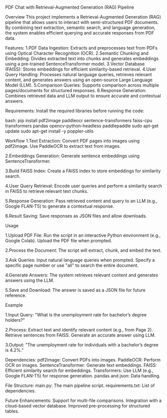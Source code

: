 PDF Chat with Retrieval-Augmented Generation (RAG) Pipeline

Overview
This project implements a Retrieval-Augmented Generation (RAG) pipeline that allows users to interact with semi-structured PDF documents. By combining text extraction, semantic search, and language generation, the system enables efficient querying and accurate responses from PDF data.


Features:
1.PDF Data Ingestion: 
      Extracts and preprocesses text from PDFs using Optical Character Recognition (OCR).
2.Semantic Chunking and Embedding: 
            Divides extracted text into chunks and generates embeddings using a pre-trained SentenceTransformer model.
3.Vector Database (FAISS): 
             Stores embeddings for efficient similarity-based retrieval.
4.User Query Handling:
        Processes natural language queries, retrieves relevant content, and generates answers using an open-source Large Language Model (LLM).
5.Comparison Queries: 
           Supports comparison across multiple pages/documents for structured responses.
6.Response Generation:
             Combines retrieved data and LLM output to ensure accurate and contextual answers.

Requirements:
Install the required libraries before running the code:

bash:
pip install pdf2image paddleocr sentence-transformers faiss-cpu transformers pandas opencv-python-headless paddlepaddle
sudo apt-get update
sudo apt-get install -y poppler-utils

Workflow
1.Text Extraction:
Convert PDF pages into images using pdf2image.
Use PaddleOCR to extract text from images.

2.Embeddings Generation:
Generate sentence embeddings using SentenceTransformer.

3.Build FAISS Index:
Create a FAISS index to store embeddings for similarity search.

4.User Query Retrieval:
Encode user queries and perform a similarity search in FAISS to retrieve relevant text chunks.

5.Response Generation:
Pass retrieved content and query to an LLM (e.g., Google FLAN-T5) to generate a contextual response.

6.Result Saving:
Save responses as JSON files and allow downloads.

Usage

1.Upload PDF File:
Run the script in an interactive Python environment (e.g., Google Colab).
Upload the PDF file when prompted.

2.Process the Document:
The script will extract, chunk, and embed the text.

3.Ask Queries:
Input natural language queries when prompted.
Specify a specific page number or use "all" to search the entire document.

4.Generate Answers:
The system retrieves relevant content and generates answers using the LLM.

5.Save and Download:
The answer is saved as a JSON file for future reference.

Example

1.Input Query:
"What is the unemployment rate for bachelor’s degree holders?"

2.Process:
Extract text and identify relevant content (e.g., from Page 2).
Retrieve sentences from FAISS.
Generate an accurate answer using LLM.

3.Output:
"The unemployment rate for individuals with a bachelor’s degree is 4.2%."

Dependencies:
pdf2image: Convert PDFs into images.
PaddleOCR: Perform OCR on images.
SentenceTransformer: Generate text embeddings.
FAISS: Efficient similarity search for embeddings.
Transformers: Use LLM (e.g., Google FLAN-T5) for response generation.
pandas and json: Data handling.

File Structure:
main.py: The main pipeline script.
requirements.txt: List of dependencies.

Future Enhancements:
Support for multi-file comparisons.
Integration with a cloud-based vector database.
Improved pre-processing for structured tables.

